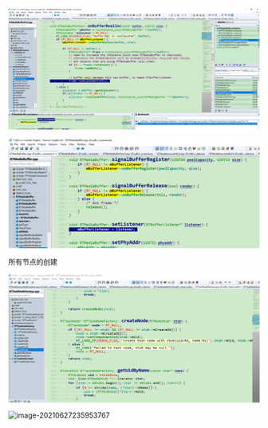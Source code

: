 ![image-20210625145038178](a.assets/image-20210625145038178.png)







![image-20210625145112769](a.assets/image-20210625145112769.png)



所有节点的创建

![image-20210626182408821](a.assets/image-20210626182408821.png)







![image-20210627235953767](C:\Users\Administrator\AppData\Roaming\Typora\typora-user-images\image-20210627235953767.png)
